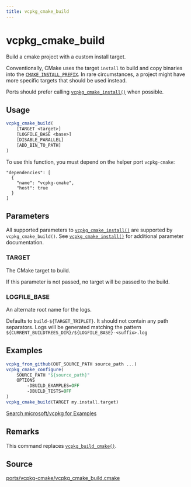 ```yaml
---
title: vcpkg_cmake_build
---
```


# vcpkg_cmake_build

Build a cmake project with a custom install target.

Conventionally, CMake uses the target `install` to build and copy binaries into the [`CMAKE_INSTALL_PREFIX`](https://cmake.org/cmake/help/latest/variable/CMAKE_INSTALL_PREFIX.html). In rare circumstances, a project might have more specific targets that should be used instead.

Ports should prefer calling [`vcpkg_cmake_install()`](vcpkg_cmake_install.md) when possible.

## Usage

```cmake
vcpkg_cmake_build(
    [TARGET <target>]
    [LOGFILE_BASE <base>]
    [DISABLE_PARALLEL]
    [ADD_BIN_TO_PATH]
)
```

To use this function, you must depend on the helper port `vcpkg-cmake`:
```no-highlight
"dependencies": [
  {
    "name": "vcpkg-cmake",
    "host": true
  }
]
```

## Parameters

All supported parameters to [`vcpkg_cmake_install()`] are supported by `vcpkg_cmake_build()`. See [`vcpkg_cmake_install()`] for additional parameter documentation.

[`vcpkg_cmake_install()`]: vcpkg_cmake_install.md#parameters

### TARGET
The CMake target to build.

If this parameter is not passed, no target will be passed to the build.

### LOGFILE_BASE
An alternate root name for the logs.

Defaults to `build-${TARGET_TRIPLET}`. It should not contain any path separators. Logs will be generated matching the pattern `${CURRENT_BUILDTREES_DIR}/${LOGFILE_BASE}-<suffix>.log`

## Examples

```cmake
vcpkg_from_github(OUT_SOURCE_PATH source_path ...)
vcpkg_cmake_configure(
    SOURCE_PATH "${source_path}"
    OPTIONS
        -DBUILD_EXAMPLES=OFF
        -DBUILD_TESTS=OFF
)
vcpkg_cmake_build(TARGET my.install.target)
```

[Search microsoft/vcpkg for Examples](https://github.com/microsoft/vcpkg/search?q=vcpkg_cmake_build+path%3A%2Fports)

## Remarks

This command replaces [`vcpkg_build_cmake()`](vcpkg_build_cmake.md).

## Source
[ports/vcpkg-cmake/vcpkg\_cmake\_build.cmake](https://github.com/Microsoft/vcpkg/blob/master/ports/vcpkg-cmake/vcpkg_cmake_build.cmake)

